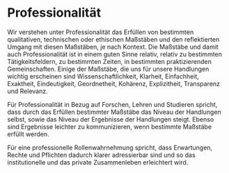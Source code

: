 # Professionalität
Wir verstehen unter Professionalität das Erfüllen von bestimmten qualitativen, technischen oder ethischen Maßstäben und den reflektierten Umgang mit diesen Maßstäben, je nach Kontext. Die Maßstäbe und damit auch Professionalität ist in einem guten Sinne relativ, relativ zu bestimmten Tätigkeitsfeldern, zu bestimmten Zeiten, in bestimmten praktizierenden Gemeinschaften. Einige der Maßstäbe, die uns für unsere Handlungen wichtig erscheinen sind Wissenschaftlichkeit, Klarheit, Einfachheit, Exaktheit, Eindeutigkeit, Geordnetheit, Kohärenz, Explizitheit, Transparenz und Relevanz.

Für Professionalität in Bezug auf Forschen, Lehren und Studieren spricht, dass durch das Erfüllen bestimmter Maßstäbe das Niveau der Handlungen selbst, sowie das Niveau der Ergebnisse der Handlungen steigt. Ebenso sind Ergebnisse leichter zu kommunizieren, wenn bestimmte Maßstäbe erfüllt werden.

Für eine professionelle Rollenwahrnehmung spricht, dass Erwartungen, Rechte und Pflichten dadurch klarer adressierbar sind und so das institutionelle und das private Zusammenleben erleichtert wird.
